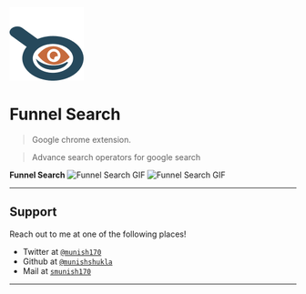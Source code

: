 <a href="http://munishshukla.github.io"><img src="./images/funnelSearch128.png" title="Funnel Search" alt="Funnel Search"></a>

# Funnel Search

> Google chrome extension.

> Advance search operators for google search

**Funnel Search**
![Funnel Search GIF](https://github.com/munishshukla/public/blob/master/binary_search.gif?raw=true)
![Funnel Search GIF](https://github.com/munishshukla/public/blob/master/shark_tank.gif?raw=true)

---
## Support
Reach out to me at one of the following places!
- Twitter at <a href="https://twitter.com/smunish170" target="_blank">`@munish170`</a>
- Github at <a href="https://munishshukla@github.io" target="_blank">`@munishshukla`</a>
- Mail at <a href="#" target="_blank">`smunish170`</a>
---